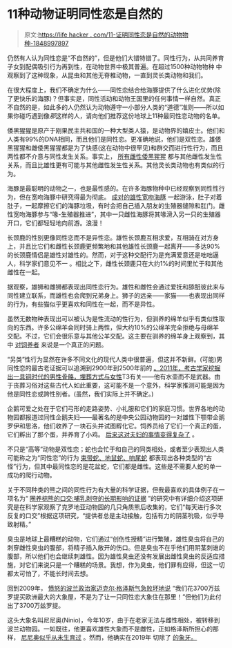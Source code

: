 # 11种动物证明同性恋是自然的

> 原文:[https://life hacker . com/11-证明同性恋是自然的动物物种-1848997897](https://lifehacker.com/11-animal-species-that-prove-being-gay-is-natural-1848997897)

仍然有人认为同性恋是“不自然的”，但是他们大错特错了。同性行为，从共同养育子女到配偶吸引行为再到性，在动物世界中极其普遍。在超过1500种动物物种 中观察到了这种现象，从昆虫和其他无脊椎动物，一直到灵长类动物和我们。

在很大程度上，我们不确定为什么——同性恋结合给海豚提供了什么进化优势(除了更快乐的海豚)？但事实是，同性活动和动物王国里的任何事情一样自然。真正不自然的是，如此多的人仍然认为动物遵守一小部分人类的“道德”准则——所以如果你碰巧遇到像*那*这样的人，请向他们推荐这份地球上11种最同性恋动物的名单。

倭黑猩猩是原产于刚果民主共和国的一种大型类人猿，是动物界的嬉皮士。他们和人类有99%的DNA相同，而且他们是同性恋。更准确地说，他们是双性恋。雄倭黑猩猩和雌倭黑猩猩都是为了快感(这在动物中很罕见)和群交而进行性行为，而且两性都不介意与同性发生关系。事实上， [所有雌性倭黑猩猩](https://www.medicalnewstoday.com/articles/326335) 都与其他雌性发生性关系，而且比雄性更有可能与其他雌性发生性关系。其他灵长类动物也有类似的行为。

海豚是最聪明的动物之一，也是最性感的。在许多海豚物种中已经观察到同性性行为，但在宽吻海豚中研究得最为彻底。 [成对的雄性宽吻海豚](https://www.newsweek.com/gay-dolphins-australia-homosexual-behavior-645360) 一起游泳，肚子对着肚子，一起摩擦它们的海豚垃圾，有时会把自己插入朋友的生殖器缝隙和肛门。雌性宽吻海豚参与“喙-生殖器推进”，其中一只雌性海豚将其喙滑入另一只的生殖器开口，它们都轻轻地向前游。浪漫！

长颈鹿的性别更像同性恋而不是异性恋。雄性长颈鹿互相求爱，互相骑在对方身上，并且比它们和雌性长颈鹿更频繁地和其他雄性长颈鹿一起离开——多达90%的长颈鹿情侣是雄性对雄性的。然而，对于这种交配行为是充满爱意还是咄咄逼人，科学家们意见不一 。相比之下，雌性长颈鹿只在大约1%的时间里忙于和其他雌性在一起。

据观察，雄狮和雌狮都表现出同性恋行为。雄性和雌性会通过爱抚和舔舐彼此来与同性建立联系，而雄性也会爬到兄弟身上。狮子的远亲——家猫——也表现出同样的行为，有些猫似乎更喜欢和同性在一起，而不是异性。

虽然无数物种表现出可以被认为是性流动的性行为，但驯养的绵羊似乎有类似性取向的东西。许多公绵羊会同时骑上两性，但大约10%的公绵羊完全拒绝与母绵羊交配。不过，它们会很乐意与其他公羊交配。这主要在驯养的绵羊身上观察到，其中 [对饲养者](https://www.theguardian.com/environment/shortcuts/2019/jun/03/farmer-sutra-are-gay-rams-really-a-problem-in-the-sheep-industry) 来说是一个真正的问题。

“另类”性行为显然在许多不同文化的现代人类中很普遍，但这并不新鲜。(可能)男同性恋的最古老证据可以追溯到2900年到2500年前的 [。2011年，考古学家挖掘出一具铜时代的男性骨骼，埋葬方式与女性](https://abcnews.go.com/US/oldest-gay-man/story?id=13320808)T3有关——他有水壶而不是武器。由于丧葬习俗对这些古代人如此重要，这可能不是一个意外，科学家推测可能是因为他是同性恋或跨性别者。(虽然，我们实际上并不确定。)

企鹅可爱之处在于它们弓形的走路姿势、小礼服和它们的家庭习惯。世界各地的动物园都报道过同性企鹅夫妇——最著名的是中央公园动物园的一对雄性下颚带企鹅罗伊和思洛，他们收养了一块石头并试图孵化它。饲养员给了它们一个真正的蛋，它们孵出了那个蛋，并养育了小鸡。 [后来这对夫妇的事情变得复杂了](https://www.queerty.com/tango-silo-gay-penguins-tango-makes-three-ex-gay-apparently-20181122) 。

不只是“高等”动物是双性恋；蛇也会忙于和自己的同类相处，或者至少表现出人类可能称之为“同性恋”的行为 [束带蛇、地鼠蛇、响尾蛇](https://museum.wales/blog/2061/Queer-Snakes/) 都表现出各种类型的“古怪”行为，但其中最同性恋的是花盆蛇，它们都是雌性。这些是不需要人蛇的单一成功的爬行动物。

关于不同种类的熊之间的同性行为有大量的科学证据，但我最喜欢的具体例子在一项名为“ [圈养棕熊的口交:哺乳剥夺的长期影响的证据](https://onlinelibrary.wiley.com/doi/abs/10.1002/zoo.21137?deniedAccessCustomisedMessage=&userIsAuthenticated=true) ”的研究中有详细介绍这项研究是在科学家观察了克罗地亚动物园的几只角质熊后收集的，它们“每天进行多次反复的口交”根据这项研究，“提供者总是主动接触，包括有力的阴茎吮吸，似乎导致射精。”

臭虫是地球上最糟糕的动物，它们通过“创伤性授精”进行繁殖，雄性臭虫将自己的刺穿雌性臭虫的腹部，将精子插入敞开的伤口。但是臭虫不在乎他们用阴茎刺谁的腹部，所以他们也会继续刺雄性。因为雄性臭虫还没有发展出雌性臭虫的反适应措施，对它们来说只是一个糟糕的场景。我想，作为臭虫，他们罪有应得，但这一切都太可怕了，不能长时间去想。

回到2009年， [愤怒的波兰政治家迈克尔·格泽斯气急败坏地说](https://www.reuters.com/article/us-poland-elephant/polish-politician-fumes-over-gay-elephant-in-zoo-idUSTRE53910M20090410) “我们花3700万兹罗提买欧洲最大的大象屋，不是为了让一只同性恋大象住在那里！”但他们为此付出了3700万兹罗提。

这头大象名叫尼尼奥(Ninio)，今年10岁，由于在老家无法与雌性相处，被转移到波兰动物园。一如既往，他更喜欢雄性大象而不是雌性，正如格泽斯所担心的那样， [尼尼奥似乎从未生育过](https://www.elephant.se/database2.php?elephant_id=1572) 。然而，他确实在2019年 切除了 [的象牙。](https://www.thefirstnews.com/article/ninio-the-elephant-proves-to-be-a-zooperstar-after-having-his-only-remaining-tusk-removed-with-power-tools-chisels-and-hammers-7367)